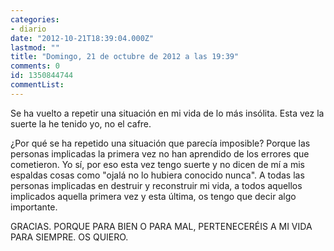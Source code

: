 ```yaml
---
categories:
- diario
date: "2012-10-21T18:39:04.000Z"
lastmod: ""
title: "Domingo, 21 de octubre de 2012 a las 19:39"
comments: 0
id: 1350844744
commentList:
---
```


Se ha vuelto a repetir una situación en mi vida de lo más insólita. Esta vez la suerte la he tenido yo, no el cafre.  
  
¿Por qué se ha repetido una situación que parecía imposible? Porque las personas implicadas la primera vez no han aprendido de los errores que cometieron. Yo sí, por eso esta vez tengo suerte y no dicen de mí a mis espaldas cosas como "ojalá no lo hubiera conocido nunca". A todas las personas implicadas en destruir y reconstruir mi vida, a todos aquellos implicados aquella primera vez y esta última, os tengo que decir algo importante.  
  
GRACIAS. PORQUE PARA BIEN O PARA MAL, PERTENECERÉIS A MI VIDA PARA SIEMPRE. OS QUIERO.